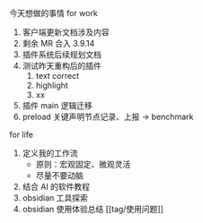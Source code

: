 今天想做的事情
for work
1. 客户端更新文档涉及内容
2. 剩余 MR 合入 3.9.14
3. 插件系统后续规划文档
4. 测试昨天重构后的插件
	1. text correct
	2. highlight
	3. xx
5. 插件 main 逻辑迁移
6. preload 关键声明节点记录、上报 -> benchmark

for life
1. 定义我的工作流
	- 原则：宏观固定、微观灵活
	- 尽量不要动脑
2. 结合 AI 的软件教程
3. obsidian 工具探索
4. obsidian 使用体验总结
	[[tag/使用问题]]